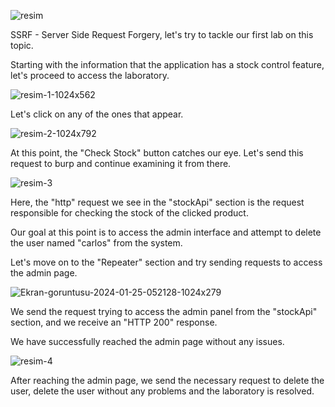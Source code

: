 ![resim](https://github.com/tutumurat/PortSwiggerLabs/assets/131826005/4e42bd23-9178-495e-b3b9-3b3e53a47018)

SSRF - Server Side Request Forgery, let's try to tackle our first lab on this topic.

Starting with the information that the application has a stock control feature, let's proceed to access the laboratory.

![resim-1-1024x562](https://github.com/tutumurat/PortSwiggerLabs/assets/131826005/c2e92de4-b4c8-4335-beba-d89c074f1300)

Let's click on any of the ones that appear.

![resim-2-1024x792](https://github.com/tutumurat/PortSwiggerLabs/assets/131826005/ed3b3537-0085-4e68-8ed0-bce1ab274010)

At this point, the "Check Stock" button catches our eye. Let's send this request to burp and continue examining it from there.

![resim-3](https://github.com/tutumurat/PortSwiggerLabs/assets/131826005/01364d57-a1db-4d28-a349-187da7918815)

Here, the "http" request we see in the "stockApi" section is the request responsible for checking the stock of the clicked product.

Our goal at this point is to access the admin interface and attempt to delete the user named "carlos" from the system.

Let's move on to the "Repeater" section and try sending requests to access the admin page.

![Ekran-goruntusu-2024-01-25-052128-1024x279](https://github.com/tutumurat/PortSwiggerLabs/assets/131826005/b7e55542-5385-4c57-9f81-7c1bbac62e37)

We send the request trying to access the admin panel from the "stockApi" section, and we receive an "HTTP 200" response.

We have successfully reached the admin page without any issues.

![resim-4](https://github.com/tutumurat/PortSwiggerLabs/assets/131826005/431f6ed9-56fa-4831-b4a4-e67060748619)

After reaching the admin page, we send the necessary request to delete the user, delete the user without any problems and the laboratory is resolved.

